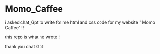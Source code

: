 # Momo_Caffee

i asked chat_Gpt to write for me html and css code for my website " Momo Caffee" !!

this repo is what he wrote !

thank you chat Gpt
